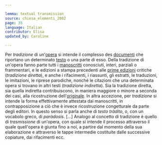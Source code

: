 ```yaml
---

lemma: textual transmission
source: chiesa_elementi_2002
page: 35
language: Italian
contributor: Elisa
updated_by: Caroline

---
```


Per _tradizione_ di un'[opera](work.html) si intende il complesso des [documenti](document.html) che riportano un determinato [testo](text.html) o una parte di esso. Della tradizione di un'opera fanno parte tutti i [manoscritti](manuscript.html) conosciuti, interi, parziali o frammentari, e le edizioni a stampa precedenti alle [prime edizioni](editionFirst.html) critiche (_tradizione diretta_), e anche i rifacimenti, i riassunti, gli estratti, le traduzioni, le imitazioni, le riprese parodiche, nonché le citazioni che una determinata opera si trovano in altri testi (_tradizione indiretta_). Sia la tradizione diretta, sia quella indiretta contribuiscono, in maniera maggiore o minore a seconda dei casi, alla ricostruzione dell'[originale](original.html).
In altra accezione, per _tradizione_ si intende la forma effettivamente attestata dai manoscritti, in contrapposizione a ciò che è invece ricostruzione congetturale da parte degli editori. In questo senso si parla anche di _testo tràdito_, o, con un vocabolo greco, di _paràdosis_. [...]
Analogo al concetto di tradizione è quello di _trasmissione_ di un'opera, con quale si intende il processo attraverso il quale quell'opera è giunta fino a noi, a partire dal momento della sua elaborazione e attraverso le tappe intermedie costituite dalle successive copiature, dai rifacimenti ecc.
